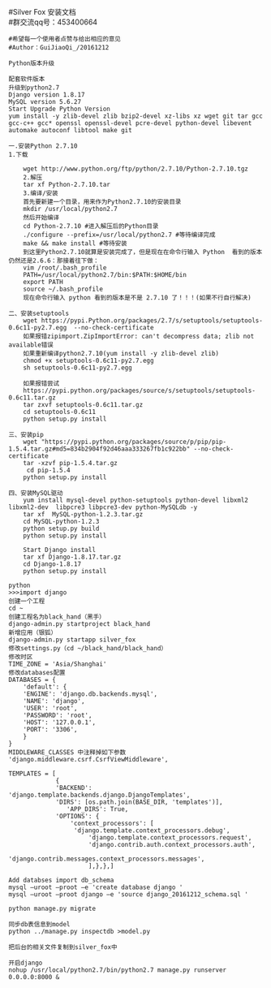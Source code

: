 #Silver Fox 安装文档	
#群交流qq号：453400664

	#希望每一个使用者点赞与给出相应的意见
	#Author：GuiJiaoQi_/20161212     

	Python版本升级
 
	配套软件版本
	升级到python2.7
	Django version 1.8.17
	MySQL version 5.6.27
	Start Upgrade Python Version
	yum install -y zlib-devel zlib bzip2-devel xz-libs xz wget git tar gcc gcc-c++ gcc* openssl openssl-devel pcre-devel python-devel libevent automake autoconf libtool make git

	一.安装Python 2.7.10
	1.下载
	
		wget http://www.python.org/ftp/python/2.7.10/Python-2.7.10.tgz
		2.解压
		tar xf Python-2.7.10.tar
		3.编译/安装
		首先要新建一个目录，用来作为Python2.7.10的安装目录
		mkdir /usr/local/python2.7
		然后开始编译
		cd Python-2.7.10 #进入解压后的Python目录
		./configure --prefix=/usr/local/python2.7 #等待编译完成
		make && make install #等待安装
		到这里Python2.7.10就算是安装完成了，但是现在在命令行输入 Python  看到的版本仍然还是2.6.6：那接着往下做：
		vim /root/.bash_profile
		PATH=/usr/local/python2.7/bin:$PATH:$HOME/bin
		export PATH
		source ~/.bash_profile
		现在命令行输入 python 看到的版本是不是 2.7.10 了！！！(如果不行自行解决)
		
	二、安装setuptools
		wget https://pypi.Python.org/packages/2.7/s/setuptools/setuptools-0.6c11-py2.7.egg  --no-check-certificate 
		如果报错zipimport.ZipImportError: can't decompress data; zlib not available错误
		如果重新编译python2.7.10(yum install -y zlib-devel zlib)
		chmod +x setuptools-0.6c11-py2.7.egg
		sh setuptools-0.6c11-py2.7.egg
				
		如果报错尝试    
		https://pypi.python.org/packages/source/s/setuptools/setuptools-0.6c11.tar.gz
		tar zxvf setuptools-0.6c11.tar.gz
		cd setuptools-0.6c11
		python setup.py install
		
	三、安装pip
		wget "https://pypi.python.org/packages/source/p/pip/pip-1.5.4.tar.gz#md5=834b2904f92d46aaa333267fb1c922bb" --no-check-certificate
		tar -xzvf pip-1.5.4.tar.gz
		 cd pip-1.5.4 
		python setup.py install
		
	四、安装MySQL驱动
		yum install mysql-devel python-setuptools python-devel libxml2 libxml2-dev  libpcre3 libpcre3-dev python-MySQLdb -y
		tar xf  MySQL-python-1.2.3.tar.gz
		cd MySQL-python-1.2.3
		python setup.py build
		python setup.py install

		Start Django install
		tar xf Django-1.8.17.tar.gz
		cd Django-1.8.17
		python setup.py install

	python
	>>>import django
	创建一个工程
	cd ~
	创建工程名为black_hand（黑手）
	django-admin.py startproject black_hand
	新增应用（银狐）
	django-admin.py startapp silver_fox	
	修改settings.py（cd ~/black_hand/black_hand）
	修改时区
	TIME_ZONE = 'Asia/Shanghai'
	修改databases配置
	DATABASES = {
	    'default': {
		'ENGINE': 'django.db.backends.mysql',
		'NAME': 'django',
		'USER': 'root',
		'PASSWORD': 'root',
		'HOST': '127.0.0.1',
		'PORT': '3306',
	    }
	}
	MIDDLEWARE_CLASSES 中注释掉如下参数
	'django.middleware.csrf.CsrfViewMiddleware',

	TEMPLATES = [
   				 {
       			 'BACKEND': 'django.template.backends.django.DjangoTemplates',
      			 'DIRS': [os.path.join(BASE_DIR, 'templates')],
        			'APP_DIRS': True,
    		   	 'OPTIONS': {
         		  	 'context_processors': [
           			  'django.template.context_processors.debug',
               			  'django.template.context_processors.request',
               			  'django.contrib.auth.context_processors.auth',
             			   'django.contrib.messages.context_processors.messages',
          				  ],},},]

	Add databses import db_schema
	mysql –uroot –proot –e 'create database django '
	mysql –uroot –proot django –e 'source django_20161212_schema.sql '

	python manage.py migrate

	同步db表信息到model
	python ../manage.py inspectdb >model.py

	把后台的相关文件复制到silver_fox中

	开启django
	nohup /usr/local/python2.7/bin/python2.7 manage.py runserver 0.0.0.0:8000 & 
